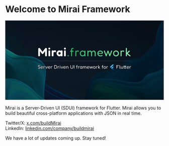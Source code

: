 # Welcome to Mirai Framework
![Mirai][mirai_banner]

[mirai_banner]: https://github.com/BuildMirai/mirai/blob/dev/assets/mirai_banner.png

Mirai is a Server-Driven UI (SDUI) framework for Flutter. Mirai allows you to build beautiful cross-platform applications with JSON in real time.

Twitter/X: [x.com/buildMirai](https://x.com/buildMirai) <br>
LinkedIn: [linkedin.com/company/buildmirai](https://www.linkedin.com/company/buildmirai) <br>

We have a lot of updates coming up. Stay tuned!
